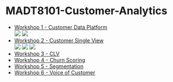 # MADT8101-Customer-Analytics


- [Workshop 1 - Customer Data Platform](./Workshop%201%20%20-%20Customer%20Data%20Platform)  
[![](https://img.shields.io/badge/-Concept-blue)](#) [![](https://img.shields.io/badge/-Presentation-blue)](#)
- [Workshop 2 - Customer Single View](./Workshop%202%20-%20Customer%20Single%20View)  
[![](https://img.shields.io/badge/-Concept-blue)](#) [![](https://img.shields.io/badge/-Presentation-blue)](#) [![](https://img.shields.io/badge/-Python-green)](#)
- [Workshop 3 - CLV](./Workshop%203%20-%20CLV)  
- [Workshop 4 - Churn Scoring](./Workshop%204%20-%20Churn%20Scoring)  
- [Workshop 5 - Segmentation](./Workshop%205%20-%20Segmentation)  
- [Workshop 6 - Voice of Customer](./Workshop%206%20-%20Voice%20of%20Customer)  

